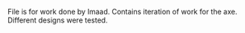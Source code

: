 File is for work done by Imaad. Contains iteration of work for the axe. Different designs were tested.
